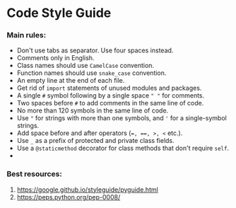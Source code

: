 # Code Style Guide

### Main rules:
- Don't use tabs as separator. Use four spaces instead.
- Comments only in English.
- Class names should use `CamelCase` convention.
- Function names should use `snake_case` convention.
- An empty line at the end of each file.
- Get rid of `import` statements of unused modules and packages.
- A single `#` symbol following by a single space `" "` for comments.
- Two spaces before `#` to add comments in the same line of code.
- No more than 120 symbols in the same line of code.
- Use `"` for strings with more than one symbols, and `'` for a single-symbol strings.
- Add space before and after operators (`=, ==, >, <` etc.).
- Use `_` as a prefix of protected and private class fields.
- Use a `@staticmethod` decorator for class methods that don't require `self`.
- 

### Best resources:
1. https://google.github.io/styleguide/pyguide.html
2. https://peps.python.org/pep-0008/
